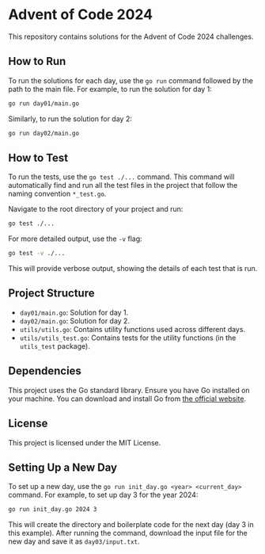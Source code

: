 # Advent of Code 2024

This repository contains solutions for the Advent of Code 2024 challenges.

## How to Run

To run the solutions for each day, use the `go run` command followed by the path to the main file. For example, to run the solution for day 1:

```sh
go run day01/main.go
```

Similarly, to run the solution for day 2:

```sh
go run day02/main.go
```

## How to Test

To run the tests, use the `go test ./...` command. This command will automatically find and run all the test files in the project that follow the naming convention `*_test.go`.

Navigate to the root directory of your project and run:

```sh
go test ./...
```

For more detailed output, use the `-v` flag:

```sh
go test -v ./...
```

This will provide verbose output, showing the details of each test that is run.

## Project Structure

- `day01/main.go`: Solution for day 1.
- `day02/main.go`: Solution for day 2.
- `utils/utils.go`: Contains utility functions used across different days.
- `utils/utils_test.go`: Contains tests for the utility functions (in the `utils_test` package).

## Dependencies

This project uses the Go standard library. Ensure you have Go installed on your machine. You can download and install Go from [the official website](https://golang.org/dl/).

## License

This project is licensed under the MIT License.

## Setting Up a New Day

To set up a new day, use the `go run init_day.go <year> <current_day>` command. For example, to set up day 3 for the year 2024:
```sh
go run init_day.go 2024 3
```
This will create the directory and boilerplate code for the next day (day 3 in this example). After running the command, download the input file for the new day and save it as `day03/input.txt`.